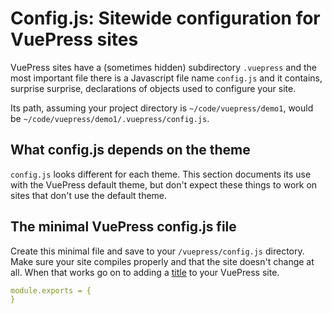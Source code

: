 # Config.js: Sitewide configuration for VuePress sites

VuePress sites have a (sometimes hidden) subdirectory `.vuepress` and the
most important file there is a Javascript file name `config.js` and it contains,
surprise surprise, declarations of objects used to configure your site.

Its path, assuming your project directory is `~/code/vuepress/demo1`, would be
`~/code/vuepress/demo1/.vuepress/config.js`.

## What config.js depends on the theme

`config.js` looks different for each theme. This section documents its use with the 
VuePress default theme, but don't expect these things to work on sites
that don't use the default theme.

## The minimal VuePress config.js file

Create this minimal file and save to your `/vuepress/config.js` directory. Make sure your
site compiles properly and that the site doesn't change at all. When that works
go on to adding a [title](./config-title.md) to your VuePress site.

```yaml
module.exports = {
}
```
